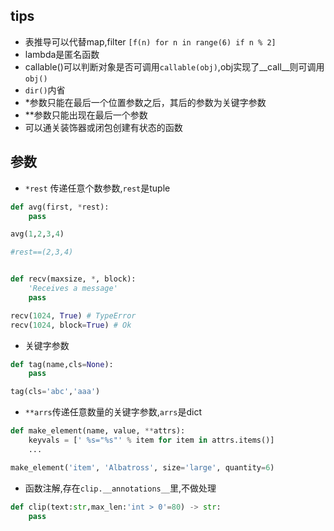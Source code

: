 
## tips
+ 表推导可以代替map,filter `[f(n) for n in range(6) if n % 2]`
+ lambda是匿名函数
+ callable()可以判断对象是否可调用`callable(obj)`,obj实现了__call__则可调用`obj()`
+ `dir()`内省
+ *参数只能在最后一个位置参数之后，其后的参数为关键字参数
+ **参数只能出现在最后一个参数
+ 可以通关装饰器或闭包创建有状态的函数


## 参数

+ `*rest` 传递任意个数参数,`rest`是tuple

```py
def avg(first, *rest):
    pass

avg(1,2,3,4)

#rest==(2,3,4)


def recv(maxsize, *, block):
    'Receives a message'
    pass

recv(1024, True) # TypeError
recv(1024, block=True) # Ok
```
+ 关键字参数

```py
def tag(name,cls=None):
    pass

tag(cls='abc','aaa')
```

+ `**arrs`传递任意数量的关键字参数,`arrs`是dict

```py
def make_element(name, value, **attrs):
    keyvals = [' %s="%s"' % item for item in attrs.items()]
    ...

make_element('item', 'Albatross', size='large', quantity=6)
```

+ 函数注解,存在`clip.__annotations__`里,不做处理

```py
def clip(text:str,max_len:'int > 0'=80) -> str:
    pass
```